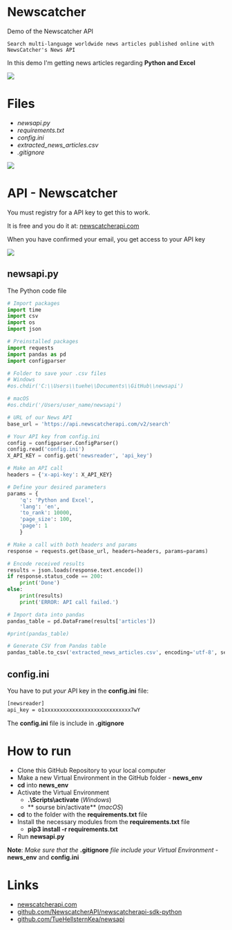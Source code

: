 # Newscatcher
Demo of the Newscatcher API

    Search multi-language worldwide news articles published online with NewsCatcher's News API

In this demo I'm getting news articles regarding **Python and Excel**

![](./image/news_1.jpg)

# Files
- *newsapi.py*
- *requirements.txt*
- *config.ini*
- *extracted_news_articles.csv*
- *.gitignore*

![](./image/news_2.jpg)

# API - Newscatcher
You must registry for a API key to get this to work.

It is free and you do it at: [newscatcherapi.com](https://newscatcherapi.com)

When you have confirmed your email, you get access to your API key

![](./image/news_api.jpg)

## newsapi.py
The Python code file

```python
# Import packages
import time
import csv
import os
import json

# Preinstalled packages
import requests
import pandas as pd
import configparser

# Folder to save your .csv files
# Windows
#os.chdir('C:\\Users\\tuehe\\Documents\\GitHub\\newsapi')

# macOS
#os.chdir('/Users/user_name/newsapi')

# URL of our News API
base_url = 'https://api.newscatcherapi.com/v2/search'

# Your API key from config.ini
config = configparser.ConfigParser()
config.read('config.ini')
X_API_KEY = config.get('newsreader', 'api_key')

# Make an API call
headers = {'x-api-key': X_API_KEY}

# Define your desired parameters
params = {
    'q': 'Python and Excel',
    'lang': 'en',
    'to_rank': 10000,
    'page_size': 100,
    'page': 1
    }

# Make a call with both headers and params
response = requests.get(base_url, headers=headers, params=params)

# Encode received results
results = json.loads(response.text.encode())
if response.status_code == 200:
    print('Done')
else:
    print(results)
    print('ERROR: API call failed.')

# Import data into pandas
pandas_table = pd.DataFrame(results['articles'])

#print(pandas_table)

# Generate CSV from Pandas table
pandas_table.to_csv('extracted_news_articles.csv', encoding='utf-8', sep=';')
```


## config.ini
You have to put *your* API key in the **config.ini** file:

```txt
[newsreader]
api_key = o1xxxxxxxxxxxxxxxxxxxxxxxxxxxx7wY
```
The **config.ini** file is include in **.gitignore**

# How to run
- Clone this GitHub Repository to your local computer
- Make a new Virtual Environment in the GitHub folder - **news_env**
- **cd** into **news_env**
- Activate the Virtual Environment
    - **.\Scripts\activate** (*Windows*)
    - ** sourse bin/activate** (*macOS*) 
- **cd** to the folder with the **requirements.txt** file
- Install the necessary modules from the **requirements.txt** file
    - **pip3 install -r requirements.txt**
- Run **newsapi.py**

**Note**: *Make sure that the* **.gitignore** *file include your Virtual Environment* - **news_env** and **config.ini**

# Links
- [newscatcherapi.com](https://newscatcherapi.com/)
- [github.com/NewscatcherAPI/newscatcherapi-sdk-python](https://github.com/NewscatcherAPI/newscatcherapi-sdk-python)
- [github.com/TueHellsternKea/newsapi](https://github.com/TueHellsternKea/newsapi/blob/main/README.md)

